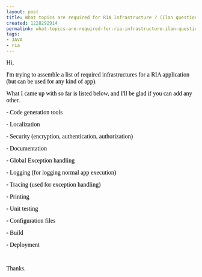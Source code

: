 ```yaml
---
layout: post
title: What topics are required for RIA Infrastructure ? (Ilan question)
created: 1228292914
permalink: what-topics-are-required-for-ria-infrastructure-ilan-question
tags:
- JAVA
- ria
---
```

<div><p class="MsoNormal"><font size="3" face="Times New Roman" color="black"><span style="font-size: 12pt; color: black;">Hi,</span></font></p> <p class="MsoNormal"><font size="3" face="Times New Roman" color="black"><span style="font-size: 12pt; color: black;">I'm trying to assemble a list of required infrastructures for a RIA application (but can be used for any kind of app).</span></font></p> <p class="MsoNormal"><font size="3" face="Times New Roman" color="black"><span style="font-size: 12pt; color: black;">What I came up with so far is listed below, and I'll be glad if you can add any other.</span></font><font size="3" face="Times New Roman" color="black"><span style="font-size: 12pt; color: black;">&nbsp;</span></font></p> <p class="MsoNormal"><font size="3" face="Times New Roman" color="black"><span style="font-size: 12pt; color: black;">- Code generation tools</span></font></p><p class="MsoNormal"><font size="3" face="Times New Roman" color="black"><span style="font-size: 12pt; color: black;">- Localization </span></font></p> <p class="MsoNormal"><font size="3" face="Times New Roman" color="black"><span style="font-size: 12pt; color: black;">- Security (encryption, authentication, authorization)</span></font></p> <p class="MsoNormal"><font size="3" face="Times New Roman" color="black"><span style="font-size: 12pt; color: black;">- Documentation</span></font></p> <p class="MsoNormal"><font size="3" face="Times New Roman" color="black"><span style="font-size: 12pt; color: black;">- Global Exception handling</span></font></p> <p class="MsoNormal"><font size="3" face="Times New Roman" color="black"><span style="font-size: 12pt; color: black;">- Logging (for logging normal app execution)</span></font></p> <p class="MsoNormal"><font size="3" face="Times New Roman" color="black"><span style="font-size: 12pt; color: black;">- Tracing (used for exception handling)</span></font></p> <p class="MsoNormal"><font size="3" face="Times New Roman" color="black"><span style="font-size: 12pt; color: black;">- Printing</span></font></p> <p class="MsoNormal"><font size="3" face="Times New Roman" color="black"><span style="font-size: 12pt; color: black;">- Unit testing</span></font></p> <p class="MsoNormal"><font size="3" face="Times New Roman" color="black"><span style="font-size: 12pt; color: black;">- Configuration files</span></font></p> <p class="MsoNormal"><font size="3" face="Times New Roman" color="black"><span style="font-size: 12pt; color: black;">- Build</span></font></p> <p class="MsoNormal"><font size="3" face="Times New Roman" color="black"><span style="font-size: 12pt; color: black;">- Deployment</span></font><font size="3" face="Times New Roman" color="black"><span style="font-size: 12pt; color: black;"><br /></span></font></p><p class="MsoNormal">&nbsp;</p> <p class="MsoNormal"><font size="3" face="Times New Roman" color="black"><span style="font-size: 12pt; color: black;">Thanks.</span></font></p></div><p>&nbsp;</p>
